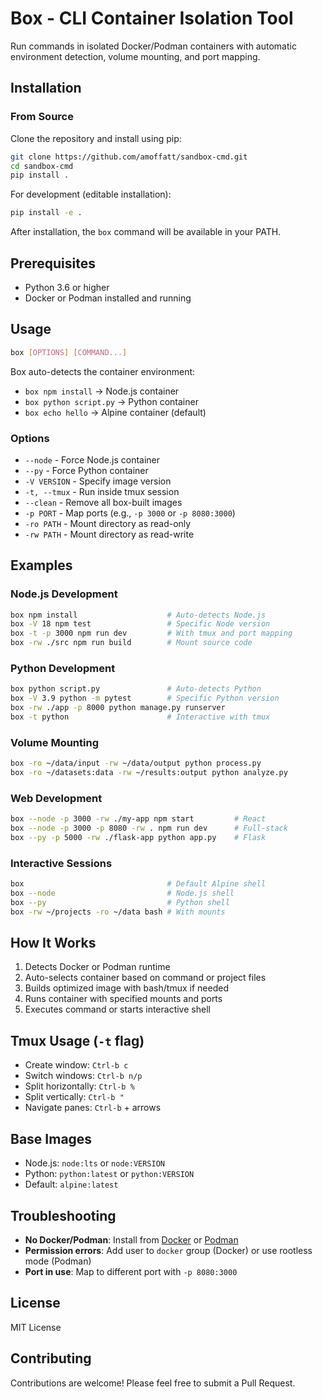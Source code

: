 # Box - CLI Container Isolation Tool

Run commands in isolated Docker/Podman containers with automatic environment detection, volume mounting, and port mapping.

## Installation

### From Source

Clone the repository and install using pip:

```bash
git clone https://github.com/amoffatt/sandbox-cmd.git
cd sandbox-cmd
pip install .
```

For development (editable installation):

```bash
pip install -e .
```

After installation, the `box` command will be available in your PATH.

## Prerequisites

- Python 3.6 or higher
- Docker or Podman installed and running

## Usage

```bash
box [OPTIONS] [COMMAND...]
```

Box auto-detects the container environment:
- `box npm install` → Node.js container
- `box python script.py` → Python container  
- `box echo hello` → Alpine container (default)

### Options

- `--node` - Force Node.js container
- `--py` - Force Python container
- `-V VERSION` - Specify image version
- `-t, --tmux` - Run inside tmux session
- `--clean` - Remove all box-built images
- `-p PORT` - Map ports (e.g., `-p 3000` or `-p 8080:3000`)
- `-ro PATH` - Mount directory as read-only
- `-rw PATH` - Mount directory as read-write

## Examples

### Node.js Development

```bash
box npm install                    # Auto-detects Node.js
box -V 18 npm test                 # Specific Node version
box -t -p 3000 npm run dev         # With tmux and port mapping
box -rw ./src npm run build        # Mount source code
```

### Python Development

```bash
box python script.py               # Auto-detects Python
box -V 3.9 python -m pytest        # Specific Python version
box -rw ./app -p 8000 python manage.py runserver
box -t python                      # Interactive with tmux
```

### Volume Mounting

```bash
box -ro ~/data/input -rw ~/data/output python process.py
box -ro ~/datasets:data -rw ~/results:output python analyze.py
```

### Web Development

```bash
box --node -p 3000 -rw ./my-app npm start         # React
box --node -p 3000 -p 8080 -rw . npm run dev      # Full-stack
box --py -p 5000 -rw ./flask-app python app.py    # Flask
```

### Interactive Sessions

```bash
box                                # Default Alpine shell
box --node                         # Node.js shell
box --py                           # Python shell
box -rw ~/projects -ro ~/data bash # With mounts
```


## How It Works

1. Detects Docker or Podman runtime
2. Auto-selects container based on command or project files
3. Builds optimized image with bash/tmux if needed
4. Runs container with specified mounts and ports
5. Executes command or starts interactive shell


## Tmux Usage (`-t` flag)

- Create window: `Ctrl-b c`
- Switch windows: `Ctrl-b n/p`
- Split horizontally: `Ctrl-b %`
- Split vertically: `Ctrl-b "`
- Navigate panes: `Ctrl-b` + arrows

## Base Images

- Node.js: `node:lts` or `node:VERSION`
- Python: `python:latest` or `python:VERSION`
- Default: `alpine:latest`


## Troubleshooting

- **No Docker/Podman**: Install from [Docker](https://docs.docker.com/get-docker/) or [Podman](https://podman.io/getting-started/installation)
- **Permission errors**: Add user to `docker` group (Docker) or use rootless mode (Podman)
- **Port in use**: Map to different port with `-p 8080:3000`

## License

MIT License

## Contributing

Contributions are welcome! Please feel free to submit a Pull Request.